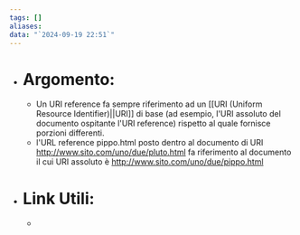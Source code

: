 ```yaml
---
tags: []
aliases: 
data: "`2024-09-19 22:51`"
---
```

- # Argomento:
	- Un URI reference fa sempre riferimento ad un [[URI (Uniform Resource Identifier)||URI]] di base (ad esempio, l'URI assoluto del documento ospitante l'URI reference) rispetto al quale fornisce porzioni differenti.
	- l'URL reference pippo.html posto dentro al documento di URI http://www.sito.com/uno/due/pluto.html fa riferimento al documento il cui URI assoluto è http://www.sito.com/uno/due/pippo.html
- # Link Utili:
	- 